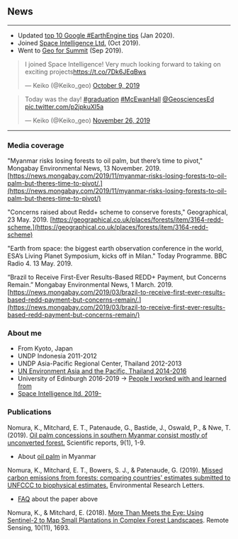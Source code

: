 <!-- Global site tag (gtag.js) - Google Analytics -->
<script async src="https://www.googletagmanager.com/gtag/js?id=UA-151917115-1"></script>
<script>
  window.dataLayer = window.dataLayer || [];
  function gtag(){dataLayer.push(arguments);}
  gtag('js', new Date());

  gtag('config', 'UA-151917115-1');
</script>
## News
---

- Updated [top 10 Google #EarthEngine tips](gee.md) (Jan 2020).
- Joined <a href="https://www.space-intelligence.com/2019/10/09/dr-keiko-nomura-joins-space-intelligence-as-senior-analyst/" target="_blank">Space Intelligence Ltd.</a> (Oct 2019).
- Went to <a href="https://www.youtube.com/watch?v=M8u2ZeXLFyM&feature=youtu.be" target="_blank">Geo for Summit</a> (Sep 2019).

<blockquote class="twitter-tweet" data-dnt="true"><p lang="en" dir="ltr">I joined Space Intelligence! Very much looking forward to taking on exciting projects<a href="https://t.co/7Dk6JEqBws">https://t.co/7Dk6JEqBws</a></p>&mdash; Keiko (@Keiko_geo) <a href="https://twitter.com/Keiko_geo/status/1181984755983630336?ref_src=twsrc%5Etfw">October 9, 2019</a></blockquote> <script async src="https://platform.twitter.com/widgets.js" charset="utf-8"></script>

<blockquote class="twitter-tweet" data-dnt="true"><p lang="en" dir="ltr">Today was the day! <a href="https://twitter.com/hashtag/graduation?src=hash&amp;ref_src=twsrc%5Etfw">#graduation</a> <a href="https://twitter.com/hashtag/McEwanHall?src=hash&amp;ref_src=twsrc%5Etfw">#McEwanHall</a> <a href="https://twitter.com/GeosciencesEd?ref_src=twsrc%5Etfw">@GeosciencesEd</a> <a href="https://t.co/p2jpkuXl5a">pic.twitter.com/p2jpkuXl5a</a></p>&mdash; Keiko (@Keiko_geo) <a href="https://twitter.com/Keiko_geo/status/1199434717713633281?ref_src=twsrc%5Etfw">November 26, 2019</a></blockquote> <script async src="https://platform.twitter.com/widgets.js" charset="utf-8"></script>

---

### Media coverage

"Myanmar risks losing forests to oil palm, but there’s time to pivot," Mongabay Environmental News, 13 November. 2019. [https://news.mongabay.com/2019/11/myanmar-risks-losing-forests-to-oil-palm-but-theres-time-to-pivot/.](https://news.mongabay.com/2019/11/myanmar-risks-losing-forests-to-oil-palm-but-theres-time-to-pivot/)

"Concerns raised about Redd+ scheme to conserve forests," Geographical, 23 May. 2019. [https://geographical.co.uk/places/forests/item/3164-redd-scheme.](https://geographical.co.uk/places/forests/item/3164-redd-scheme)

"Earth from space: the biggest earth observation conference in the world, ESA’s Living Planet Symposium, kicks off in Milan." Today Programme. BBC Radio 4. 13 May. 2019.

“Brazil to Receive First-Ever Results-Based REDD+ Payment, but Concerns Remain.” Mongabay Environmental News, 1 March. 2019. [https://news.mongabay.com/2019/03/brazil-to-receive-first-ever-results-based-redd-payment-but-concerns-remain/.](https://news.mongabay.com/2019/03/brazil-to-receive-first-ever-results-based-redd-payment-but-concerns-remain/)

### About me
- From Kyoto, Japan
- UNDP Indonesia 2011-2012
- UNDP Asia-Pacific Regional Center, Thailand 2012-2013
- <a href="https://www.un-redd.org/single-post/2016/08/30/Breaking-stereotypes-of-REDD-finance-or-%E2%80%98Where-is-the-money%E2%80%99" blank="_blank">UN Environment Asia and the Pacific, Thailand 2014-2016</a>
- University of Edinburgh 2016-2019 -> [People I worked with and learned from](uoe.md)
- <a href="https://www.space-intelligence.com/" blank="_blank">Space Intelligence ltd. 2019-</a>

### Publications

Nomura, K., Mitchard, E. T., Patenaude, G., Bastide, J., Oswald, P., & Nwe, T. (2019). [Oil palm concessions in southern Myanmar consist mostly of unconverted forest.](https://www.nature.com/articles/s41598-019-48443-3) Scientific reports, 9(1), 1-9.
 - About [oil palm](op.md) in Myanmar

Nomura, K., Mitchard, E. T., Bowers, S. J., & Patenaude, G. (2019). [Missed carbon emissions from forests: comparing countries' estimates submitted to UNFCCC to biophysical estimates.](https://iopscience.iop.org/article/10.1088/1748-9326/aafc6b) Environmental Research Letters.
 - [FAQ](frel.md) about the paper above

Nomura, K., & Mitchard, E. (2018). [More Than Meets the Eye: Using Sentinel-2 to Map Small Plantations in Complex Forest Landscapes](https://www.mdpi.com/2072-4292/10/11/1693). Remote Sensing, 10(11), 1693.
